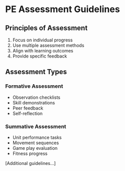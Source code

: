 # PE Assessment Guidelines

## Principles of Assessment
1. Focus on individual progress
2. Use multiple assessment methods
3. Align with learning outcomes
4. Provide specific feedback

## Assessment Types

### Formative Assessment
- Observation checklists
- Skill demonstrations
- Peer feedback
- Self-reflection

### Summative Assessment
- Unit performance tasks
- Movement sequences
- Game play evaluation
- Fitness progress

[Additional guidelines...]